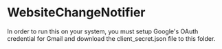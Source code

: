 # WebsiteChangeNotifier

In order to run this on your system, you must setup Google's OAuth
credential for Gmail and download the client_secret.json file to this folder.


